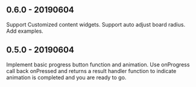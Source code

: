 ## 0.6.0 - 20190604

Support Customized content widgets.
Support auto adjust board radius.
Add examples.

## 0.5.0 - 20190604

Implement basic progress button function and animation.
Use onProgress call back onPressed and returns a result handler function to indicate animation is completed and you are ready to go.
